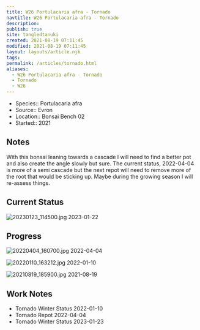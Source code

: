 ```yaml
---
title: W26 Portulacaria afra - Tornado
navtitle: W26 Portulacaria afra - Tornado
description: 
publish: true
site: tangledtanuki
created: 2021-08-19 07:11:45
modified: 2021-08-19 07:11:45
layout: layouts/article.njk
tags: 
permalink: /articles/tornado.html
aliases:
  - W26 Portulacaria afra - Tornado
  - Tornado
  - W26
---
```


- Species:: Portulacaria afra
- Source:: Evron 
- Location:: Bonsai Bench 02
- Started:: 2021
## Notes 

With this bonsai leaning towards a cascade I will need to find a better pot and also create the angle slowly but sure. The current status, 2022-04-04 is more of a semi cascade but the next repot will need to remove more of the root that would be sticking up. Maybe during the growing season I will re-assess things.

## Current Status

![20230123_114500.jpg](/img/20230123_114500.jpg)
2023-01-22

## Progress

![20220404_160700.jpg](/img/20220404_160700.jpg)
2022-04-04

![20220110_163212.jpg](/img/20220110_163212.jpg)
2022-01-10

![20210819_185900.jpg](/img/20210819_185900.jpg)
2021-08-19

## Work Notes

- Tornado Winter Status 2022-01-10
- Tornado Repot 2022-04-04
- Tornado Winter Status 2023-01-23

